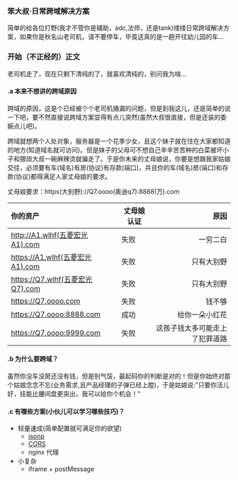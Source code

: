 ### 笨大叔·日常跨域解决方案

简单的给各位打野(我才不管你是辅助，adc,法师，还是tank)缕缕日常跨域解决方案，如果你是秋名山老司机，请不要停车，毕竟这真的是一趟开往幼儿园的车...

### 开始（不正经的）正文 

老司机走了，现在只剩下清纯的了，就喜欢清纯的，别问我为啥...

#### .a 本来不想讲的跨域原因
跨域的原因，这是个已经被个个老司机捅漏的问题，但是到我这儿，还是简单的说一下吧，要不然直接说跨域方案显得有点儿突然(虽然大叔很直接，但是还装的委婉点儿吧)。

跨域就想两个人处对象，服务器是一个花季少女，且这个妹子就在住在大家都知道的地方(知道域名就可访问)。但是妹子的父母可不想自己辛辛苦苦种的白菜被坏小子和猥琐大叔一碗麻辣烫就骗走了。于是你未来的丈母娘说，你要是想跟我家姑娘交往，必须要有车(域名)有房(协议)有存款(端口)，并且你的车(域名)房(端口)和存款(协议)都得满足人家丈母娘的要求。

丈母娘要求：https(大别野)://Q7.oooo(奥迪q7):8888(万).com

|你的资产|丈母娘认证|原因|
|:--|----|----:|
|http://A1.wlhf(五菱宏光A1).com  | 失败 | 一穷二白 |
|https://A1.wlhf(五菱宏光A1).com | 失败 | 只有大别野 |
|https://Q7.wlhf(五菱宏光Q7).com | 失败 | 只有大别野 |
|https://Q7.oooo.com | 失败 | 钱不够 |
|https://Q7.oooo:8888.com | 成功 | 给你一朵小红花 |
|https://Q7.oooo:9999.com | 失败 | 这孩子钱太多可能走上了犯罪道路 |

#### .b 为什么要跨域？

虽然你没车没房还没有钱，但是别气馁，最起码你的判断是对的！但是你始终对那个姑娘念念不忘(业务需求,且产品经理的子弹已经上膛)，于是姑娘说:"只要你活儿好，技能比腰间盘更突出，我可以给你个机会！"

#### .c 有哪些方案(小伙儿可以学习哪些技巧)？
* 轻量速成(简单配置就可满足你的欲望)
    * [jsonp](./jsonp.md)
    * [CORS](./cors.md)
    * nginx 代理
* 小复杂
    * iframe + postMessage